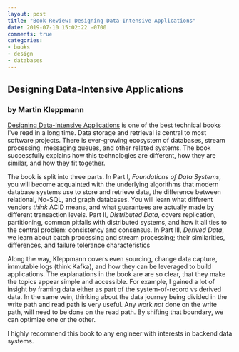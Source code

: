 ```yaml
---
layout: post
title: "Book Review: Designing Data-Intensive Applications"
date: 2019-07-10 15:02:22 -0700
comments: true
categories:
- books
- design
- databases
---
```


## Designing Data-Intensive Applications
### by Martin Kleppmann

[Designing Data-Intensive Applications][book] is one of the best technical books I've read in a long time. Data storage and retrieval is central to most software projects. There is ever-growing ecosystem of databases, stream processing, messaging queues, and other related systems. The book successfully explains how this technologies are different, how they are similar, and how they fit together.

The book is split into three parts. In Part I, _Foundations of Data Systems_, you will become acquainted with the underlying algorithms that modern database systems use to store and retrieve data, the difference between relational, No-SQL, and graph databases. You will learn what different vendors *think* ACID means, and what guarantees are actually made by different transaction levels. Part II, _Distributed Data_, covers replication, partitioning, common pitfalls with distributed systems, and how it all ties to the central problem: consistency and consensus. In Part III, _Derived Data_, we learn about batch processing and stream processing; their similarities, differences, and failure tolerance characteristics


Along the way, Kleppmann covers even sourcing, change data capture, immutable logs (think Kafka), and how they can be leveraged to build applications. The explanations in the book are are so clear, that they make the topics appear simple and accessible. For example, I gained a lot of insight by framing data either as part of the system-of-record vs derived data. In the same vein, thinking about the data journey being divided in the write path and read path is very useful. Any work *not* done on the write path, will need to be done on the read path. By shifting that boundary, we can optimize one or the other.

I highly recommend this book to any engineer with interests in backend data systems.

[book]: http://dataintensive.net/
